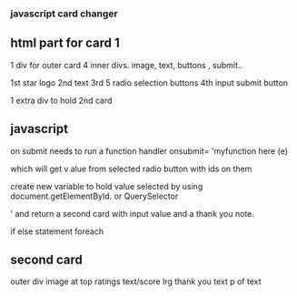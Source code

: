### javascript card changer

## html part for card 1 

1 div for outer card
4 inner divs. image, text, buttons , submit.. 

1st star logo
2nd text
3rd 5 radio selection buttons
4th input submit button

1 extra div to hold 2nd card

## javascript 
on submit needs to run a function handler
onsubmit= 'myfunction here (e)

which will get v
alue from selected radio button with ids on them

create new variable to hold value selected by using 
document.getElementById. or QuerySelector

'
and return a second card with input value and a 
thank you note.

if else statement
foreach 

## second card

outer div 
image at top 
ratings text/score
lrg thank you text
p of text


